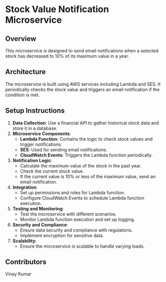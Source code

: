 # Stock Value Notification Microservice

## Overview
This microservice is designed to send email notifications when a selected stock has decreased to 10% of its maximum value in a year.

## Architecture
The microservice is built using AWS services including Lambda and SES. It periodically checks the stock value and triggers an email notification if the condition is met.

## Setup Instructions
1. **Data Collection**: Use a financial API to gather historical stock data and store it in a database.
2. **Microservice Components**:
   - **Lambda Function**: Contains the logic to check stock values and trigger notifications.
   - **SES**: Used for sending email notifications.
   - **CloudWatch Events**: Triggers the Lambda function periodically.
3. **Notification Logic**:
   - Calculate the maximum value of the stock in the past year.
   - Check the current stock value.
   - If the current value is 10% or less of the maximum value, send an email notification.
4. **Integration**:
   - Set up permissions and roles for Lambda function.
   - Configure CloudWatch Events to schedule Lambda function execution.
5. **Testing and Monitoring**:
   - Test the microservice with different scenarios.
   - Monitor Lambda function execution and set up logging.
6. **Security and Compliance**:
   - Ensure data security and compliance with regulations.
   - Implement encryption for sensitive data.
7. **Scalability**:
   - Ensure the microservice is scalable to handle varying loads.


## Contributors
   Vinay Kumar
